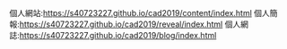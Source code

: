 個人網站:https://s40723227.github.io/cad2019/content/index.html
個人簡報:https://s40723227.github.io/cad2019/reveal/index.html
個人網誌:https://s40723227.github.io/cad2019/blog/index.html
